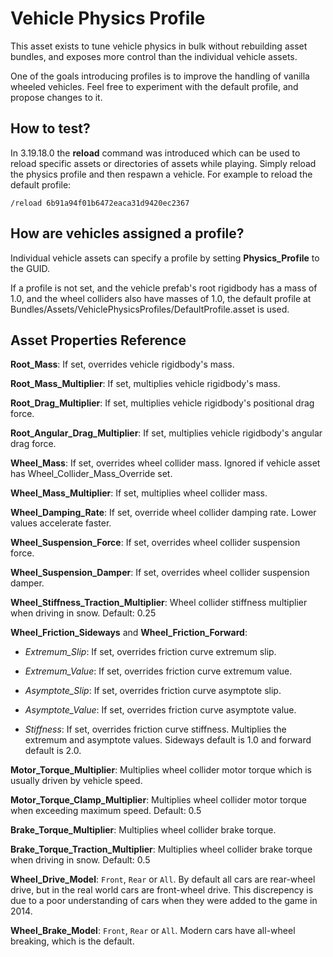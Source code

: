 Vehicle Physics Profile
=======================

This asset exists to tune vehicle physics in bulk without rebuilding asset bundles, and exposes more control than the individual vehicle assets.

One of the goals introducing profiles is to improve the handling of vanilla wheeled vehicles. Feel free to experiment with the default profile, and propose changes to it.

How to test?
------------

In 3.19.18.0 the __reload__ command was introduced which can be used to reload specific assets or directories of assets while playing. Simply reload the physics profile and then respawn a vehicle. For example to reload the default profile:

	/reload 6b91a94f01b6472eaca31d9420ec2367

How are vehicles assigned a profile?
------------------------------------

Individual vehicle assets can specify a profile by setting __Physics_Profile__ to the GUID.

If a profile is not set, and the vehicle prefab's root rigidbody has a mass of 1.0, and the wheel colliders also have masses of 1.0, the default profile at Bundles/Assets/VehiclePhysicsProfiles/DefaultProfile.asset is used.

Asset Properties Reference
--------------------------

__Root_Mass__: If set, overrides vehicle rigidbody's mass.

__Root_Mass_Multiplier__: If set, multiplies vehicle rigidbody's mass.

__Root_Drag_Multiplier__: If set, multiplies vehicle rigidbody's positional drag force.

__Root_Angular_Drag_Multiplier__: If set, multiplies vehicle rigidbody's angular drag force.

__Wheel_Mass__: If set, overrides wheel collider mass. Ignored if vehicle asset has Wheel_Collider_Mass_Override set.

__Wheel_Mass_Multiplier__: If set, multiplies wheel collider mass.

__Wheel_Damping_Rate__: If set, override wheel collider damping rate. Lower values accelerate faster.

__Wheel_Suspension_Force__: If set, overrides wheel collider suspension force.

__Wheel_Suspension_Damper__: If set, overrides wheel collider suspension damper.

__Wheel_Stiffness_Traction_Multiplier__: Wheel collider stiffness multiplier when driving in snow. Default: 0.25

__Wheel_Friction_Sideways__ and __Wheel_Friction_Forward__:

* _Extremum_Slip_: If set, overrides friction curve extremum slip.

* _Extremum_Value_: If set, overrides friction curve extremum value.

* _Asymptote_Slip_: If set, overrides friction curve asymptote slip.

* _Asymptote_Value_: If set, overrides friction curve asymptote value.

* _Stiffness_: If set, overrides friction curve stiffness. Multiplies the extremum and asymptote values. Sideways default is 1.0 and forward default is 2.0.

__Motor_Torque_Multiplier__: Multiplies wheel collider motor torque which is usually driven by vehicle speed.

__Motor_Torque_Clamp_Multiplier__: Multiplies wheel collider motor torque when exceeding maximum speed. Default: 0.5

__Brake_Torque_Multiplier__: Multiplies wheel collider brake torque.

__Brake_Torque_Traction_Multiplier__: Multiplies wheel collider brake torque when driving in snow. Default: 0.5

__Wheel_Drive_Model__: <code>Front</code>, <code>Rear</code> or <code>All</code>. By default all cars are rear-wheel drive, but in the real world cars are front-wheel drive. This discrepency is due to a poor understanding of cars when they were added to the game in 2014.

__Wheel_Brake_Model__: <code>Front</code>, <code>Rear</code> or <code>All</code>. Modern cars have all-wheel breaking, which is the default.
